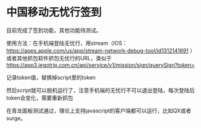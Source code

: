 # 中国移动无忧行签到


目前完成了签到功能，其他功能待测试。


使用方法：在手机端登陆无忧行，用stream（IOS：https://apps.apple.com/us/app/stream-network-debug-tool/id1312141691 ）或者其他抓包软件抓包无忧行的URL，类似于
https://app3.jegotrip.com.cn/api/service/v1/mission/sign/querySign?token=

记录token值，替换掉script里的token

然后script就可以脱机运行了，注意手机端的无忧行不可以退出登陆，每次登陆后token会变化，需要重新抓包

在青龙面板测试通过，理论上支持javascript的客户端都可以运行，比如QX或者surge。
